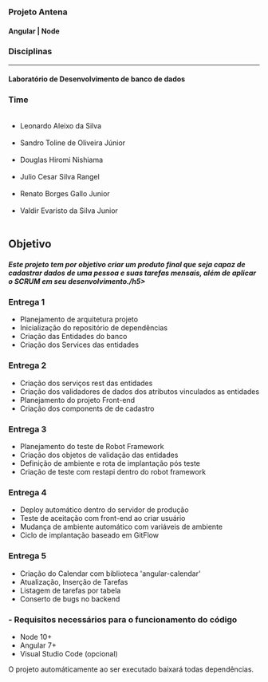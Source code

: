 <h3> Projeto Antena </h3>
<h4> Angular | Node </h4>

<h3>Disciplinas</h3>
<hr>
<h4> Laboratório de Desenvolvimento de banco de dados </h4>

<h3> Time </h3>
<ul>
<br>
<li> Leonardo Aleixo da Silva </li>
<br>
<li> Sandro Toline de Oliveira Júnior </li>
<br>
<li> Douglas Hiromi Nishiama </li>
<br>
<li> Julio Cesar Silva Rangel </li>
<br>
<li> Renato Borges Gallo Junior </li>
<br>
<li> Valdir Evaristo da Silva Junior</li>
<br>
</ul>
<h2> Objetivo </h2>
<h5> Este projeto tem por objetivo criar um produto final que seja capaz de 
cadastrar dados de uma pessoa e suas tarefas mensais, além de aplicar o SCRUM em seu desenvolvimento./h5>

 
 <h3> Entrega 1 </h3>
 <ul>
 <li> Planejamento de arquitetura projeto</li>
 <li> Inicialização do repositório de dependências</li>
 <li> Criação das Entidades do banco</li>
 <li> Criação dos Services das entidades </li>
</ul>

 <h3> Entrega 2 </h3>
 <ul>
 <li> Criação dos serviços rest das entidades</li>
 <li> Criação dos validadores de dados dos atributos vinculados as entidades</li>
 <li> Planejamento do projeto Front-end </li>
 <li> Criação dos components de de cadastro</li>
</ul>

<h3> Entrega 3 </h3>
 <ul>
 <li> Planejamento do teste de Robot Framework</li>
 <li> Criação dos objetos de validação das entidades</li>
 <li> Definição de ambiente e rota de implantação pós teste </li>
 <li> Criação de teste com restapi dentro do robot framework </li>
</ul>

<h3> Entrega 4 </h3>
 <ul>
 <li> Deploy automático dentro do servidor de produção </li>
 <li> Teste de aceitação com front-end ao criar usuário </li>
 <li> Mudança de ambiente automático com variáveis de ambiente </li>
 <li> Ciclo de implantação baseado em GitFlow </li>
</ul>

<h3> Entrega 5 </h3>
 <ul>
 <li> Criação do Calendar com biblioteca 'angular-calendar' </li>
 <li> Atualização, Inserção de Tarefas </li>
 <li> Listagem de tarefas por tabela </li>
 <li> Conserto de bugs no backend </li>
</ul>


<h3>- Requisitos necessários para o funcionamento do código </h3>

<ul>
  <li> Node 10+ </li>
  <li> Angular 7+</li>
  <li> Visual Studio Code (opcional)</li>
  
</ul>

O projeto automáticamente ao ser executado baixará todas dependências.
